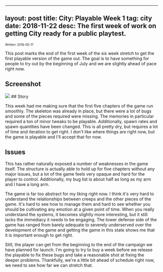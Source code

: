 
---
layout: post
title: City: Playable Week 1
tag: city
date: 2018-11-22
desc: The first week of work on getting City ready for a public playtest.
---

<p style="font-size:10px">Written: 2016-05-17


This post marks the end of the first week of the six week stretch to get the first playable version of the game out. The goal is to have something for people to try out by the beginning of July and we are slightly ahead of pace right now.

## Screenshot
<img src="/blogImages/SS_2016-05-17_01.png" />
## Story

This week had me making sure that the first five chapters of the game run smoothly. The skeleton was already in place, but there were a lot of bugs and some of the pieces required were missing. The memories in particular required a ton of minor tweaks to be playable. Additionally, spawn rates and spawn quantities have been changed. This is all pretty dry, but requires a lot of time and iteration to get right. I don't like where things are right now, but the game is playable and I'll accept that for now.

## Issues

This has rather naturally exposed a number of weaknesses in the game itself. The structure is actually able to hold up for five chapters without any major issues, but a lot of the game feels very opaque and hard for the player to control. Additionally, my bug list is about half as long as my arm and I have a long arm.


The game is far too abstract for my liking right now. I think it's very hard to understand the relationships between creeps and the other pieces of the game. It's hard to see how to manage them and hard to see whether you should be cultivating any emotion at a given point of time. When you really understand the systems, it becomes slightly more interesting, but it still lacks the immediacy it needs to be engaging. The tower defense side of the game has ranged from barely adequate to severely underserved over the development of the game and getting the game in this state shows me that it is important enough to get right.


Still, the player can get from the beginning to the end of the campaign we have planned for launch. I'm going to try to buy a week before we release the playable to fix these bugs and take a reasonable shot at fixing the deeper problems. Thankfully, we're a little bit ahead of schedule right now, we need to see how far we can stretch that.

